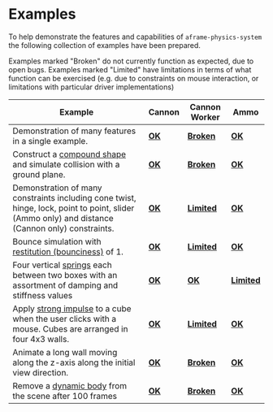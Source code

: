 # Examples

To help demonstrate the features and capabilities of `aframe-physics-system`
the following collection of examples have been prepared.

Examples marked "Broken" do not currently function as expected, due to open bugs.
Examples marked "Limited" have limitations in terms of what function can be exercised (e.g. due to constraints on mouse interaction, or limitations with particular driver implementations)

| Example                                                      | Cannon                                 | Cannon Worker                                          | Ammo                                     |
| ------------------------------------------------------------ | -------------------------------------- | ------------------------------------------------------ | ---------------------------------------- |
| Demonstration of many features in a single example.          | [**OK**](cannon/sandbox.html)     | [**Broken**](cannon-worker/sandbox.html)           | [**OK**](ammo/sandbox.html)         |
| Construct a [compound shape](../README.md#shape) and simulate collision with a ground plane. | [**OK**](cannon/compound.html)    | [**Broken**](cannon-worker/compound.html)          | [**OK**](ammo/compound.html) |
| Demonstration of many constraints including cone twist, hinge, lock, point to point, slider (Ammo only) and distance (Cannon only) constraints. | [**OK**](cannon/constraints.html) | [**Limited**](cannon-worker/constraints.html) | [**OK**](ammo/constraints.html) |
| Bounce simulation with [restitution (bounciness)](../README.md#system-configuration) of 1. | [**OK**](cannon/materials.html)   | [**Limited**](cannon-worker/materials.html)   | [**OK**](ammo/materials.html) |
| Four vertical [springs](../README.md#spring) each between two boxes with an assortment of damping and stiffness values | [**OK**](cannon/springs.html)     | [**OK**](cannon-worker/springs.html)              | [**Limited**](ammo/spring.html) |
| Apply [strong impulse](../README.md#using-the-cannonjs-api) to a cube when the user clicks with a mouse. Cubes are arranged in four 4x3 walls. | [**OK**](cannon/stress.html)      | [**Limited**](cannon-worker/stress.html)      | [**OK**](ammo/stress.html) |
| Animate a long wall moving along the z-axis along the initial view direction. | [**OK**](cannon/sweeper.html)     | [**Broken**](cannon-worker/sweeper.html)           | [**OK**](ammo/sweeper.html) |
| Remove a [dynamic body](../README.md#dynamic-body-and-static-body) from the scene after 100 frames | [**OK**](cannon/ttl.html)         | [**Broken**](cannon-worker/ttl.html)               | [**OK**](ammo/ttl.html) |

